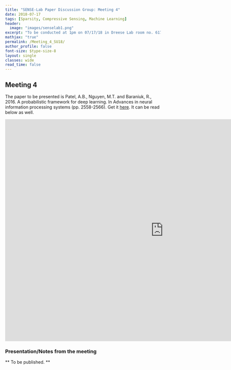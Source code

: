 ```yaml
---
title: "SENSE-Lab Paper Discussion Group: Meeting 4"
date: 2018-07-17
tags: [Sparsity, Compressive Sensing, Machine Learning]
header:
  image: "images/senselab1.png"
excerpt: "To be conducted at 1pm on 07/17/18 in Dreese Lab room no. 617. Nithin Sugavanam (.1@osu.edu) presented the fourth paper."
mathjax: "true"
permalink: /Meeting_4_SU18/
author_profile: false
font-size: $type-size-8
layout: single
classes: wide
read_time: false
---
```



## Meeting 4


The paper to be presented is Patel, A.B., Nguyen, M.T. and Baraniuk, R., 2016. A probabilistic framework for deep learning. In Advances in neural information processing systems (pp. 2558-2566).
Get it [here](https://arxiv.org/pdf/1612.01936.pdf). It can be read below as well.

<embed src="https://arxiv.org/pdf/1612.01936.pdf" type="application/pdf" width="1024px" height="720px" />

### Presentation/Notes from the meeting

** To be published. **


